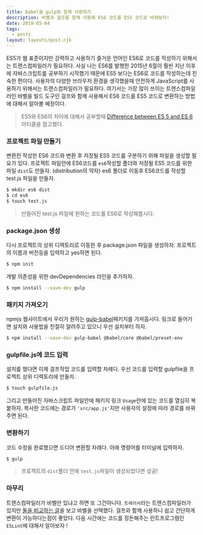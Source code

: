 ```yaml
---
title: babel을 gulp와 함께 사용하기
description: 바벨과 걸프를 함께 사용해 ES6 코드를 ES5 코드로 바꿔보자!
date: 2019-05-04
tags:
  - posts
layout: layouts/post.njk
---
```


ES5가 웹 표준이지만 강력하고 사용하기 즐거운 언어인 ES6로 코드를 작성하기 위해서는 트랜스컴파일러가 필요하다. 사실 나는 ES6를 발행한 2015년 6월이 훨씬 지난 이후에 자바스크립트를 공부하기 시작했기 때문에 ES5 보다는 ES6로 코드를 작성하는데 친숙한 편이다. 사용자의 다양한 브라우저 환경을 생각했을때 안전하게 JavaScript를 사용하기 위해서는 트랜스컴파일러가 필요하다. 여기서는 가장 많이 쓰이는 트렌스컴파일러인 바벨을 빌드 도구인 걸프와 함께 사용해서 ES6 코드를 ES5 코드로 변환하는 방법에 대해서 알아볼 예정이다.

> ES5와 ES6의 차이에 대해서 공부할때 [Difference between ES 5 and ES 6](https://medium.com/@muthuks/difference-between-es-5-and-es-6-e993c7ab0a70) 아티클을 참고했다.

### 프로젝트 파일 만들기

변환전 작성한 ES6 코드와 변환 후 저장될 ES5 코드를 구분하기 위해 파일을 생성할 필요가 있다. 프로젝트 파일안에 ES6코드를 `es6`작성할 폴더와 저장될 ES5 코드를 위한 파일 `dist`도 만들자. (distribution의 약자) es6 폴더로 이동후 ES6코드를 작성할 test.js 파일을 만들자.

```bash
$ mkdir es6 dist
$ cd es6
$ touch test.js
```

> 만들어진 test.js 파일에 원하는 코드를 ES6로 작성해봅시다.

### package.json 생성

다시 프로젝트의 상위 디렉토리로 이동한 후 package.json 파일을 생성하자. 프로젝트의 이름과 버전등을 입력하고 yes하면 된다.

```bash
$ npm init
```

개발 의존성을 위한 devDependencies 라인을 추가하자.

```bash
$ npm install --save-dev gulp
```

### 패키지 가져오기

npmjs 웹사이트에서 우리가 원하는 [gulp-babel](https://www.npmjs.com/package/gulp-babel)패키지를 가져옵시다. 링크로 들어가면 설치와 사용법을 친절히 알려주고 있으니 우선 설치부터 하자. 

```bash
$ npm install --save-dev gulp-babel @babel/core @babel/preset-env
```

### gulpfile.js에 코드 입력

설치를 했다면 이제 걸프작업 코드를 입력할 차례다. 우선 코드를 입력할 gulpfile을 프로젝트 상위 디렉토리에 만들자.

```bash
$ touch gulpfile.js
```

그리고 만들어진 자바스크립트 파일안에 패키지 링크 `Usage`란에 있는 코드를 열심히 복붙하자. 복사한 코드에는 경로가 `'src/app.js'`지만 사용자의 설정에 따라 경로를 바꿔주면 된다.

### 변환하기

코드 수정을 완료했으면 드디어 변환할 차례다. 아래 명령어를 터미널에 입력하자.

```bash
$ gulp
```

> 프로젝트의 `dist`폴더 안에 `test.js`파일이 생성되었다면 성공!

### 마무리

트렌스컴파일러가 바벨만 있냐고 하면 또 그건아니다. `트레이서`라는 트렌스컴파일러가 있지만 [둘을 비교하는 글](https://ilikekillnerds.com/2015/01/transpiling-wars-6to5-vs-traceur/)을 보고 바벨을 선택했다. 걸프와 함께 사용하니 쉽고 간단하게 변환이 가능하다는점이 좋았다. 다음 시간에는 코드를 정돈해주는 린트프로그램인 `ESLint`에 대해서 알아보자 !
